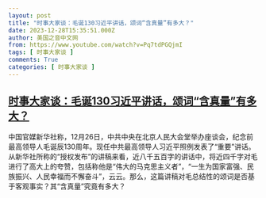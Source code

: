 ```yaml
---
layout: post
title: "时事大家谈：毛诞130习近平讲话，颂词“含真量”有多大？"
date: 2023-12-28T15:35:51.000Z
author: 美国之音中文网
from: https://www.youtube.com/watch?v=Pq7tdPGQjmI
tags: [ 时事大家谈 ]
comments: True
categories: [ 时事大家谈 ]
---
```

<!--1703777751000-->
[时事大家谈：毛诞130习近平讲话，颂词“含真量”有多大？](https://www.youtube.com/watch?v=Pq7tdPGQjmI)
------

<div>
中国官媒新华社称，12月26日，中共中央在北京人民大会堂举办座谈会，纪念前最高领导人毛诞辰130周年。现任中共最高领导人习近平照例发表了“重要”讲话。从新华社所称的“授权发布”的讲稿来看，近八千五百字的讲话中，将近四千字对毛进行了高大上的夸赞，包括称他是“伟大的马克思主义者”，“一生为国家富强、民族振兴、人民幸福而不懈奋斗”，云云。那么，这篇讲稿对毛总结性的颂词是否基于客观事实？其“含真量”究竟有多大？
</div>
